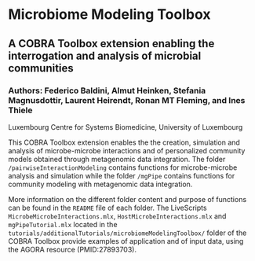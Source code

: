 # Microbiome Modeling Toolbox

## A COBRA Toolbox extension enabling the interrogation and analysis of microbial communities

### Authors: Federico Baldini, Almut Heinken, Stefania Magnusdottir, Laurent Heirendt, Ronan MT Fleming, and Ines Thiele

Luxembourg Centre for Systems Biomedicine, University of Luxembourg

This COBRA Toolbox extension enables the the creation, simulation and analysis
of microbe-microbe interactions and of personalized community models obtained
through metagenomic data integration.  The folder
`/pairwiseInteractionModeling` contains functions for microbe-microbe analysis
and simulation while the folder `/mgPipe` contains functions for community modeling with
metagenomic data integration.

More information on the different folder content
and purpose of functions can be found in the `README` file of each folder.
The LiveScripts `MicrobeMicrobeInteractions.mlx`,
`HostMicrobeInteractions.mlx` and `mgPipeTutorial.mlx` located in the
`tutorials/additionalTutorials/microbiomeModelingToolbox/` folder of
the COBRA Toolbox provide examples of application and of input data, using
the AGORA resource (PMID:27893703).

